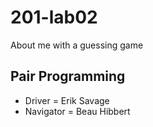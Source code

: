# 201-lab02
About me with a guessing game

## Pair Programming
- Driver = Erik Savage
- Navigator = Beau Hibbert
